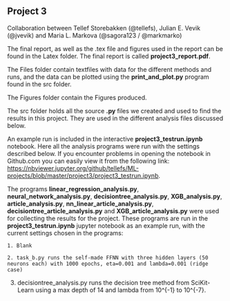 ## Project 3

Collaboration between Tellef Storebakken (@tellefs), Julian E. Vevik (@jvevik) and Maria L. Markova (@sagora123 / @markmarko)

The final report, as well as the .tex file and figures used in the report can be found in the Latex folder. The final report is called **project3_report.pdf**.

The Files folder contain textfiles with data for the different methods and runs, and the data can be plotted using the **print_and_plot.py** program found in the src folder.

The Figures folder contain the Figures produced.

The src folder holds all the source **.py** files we created and used to find the results in this project. They are used in the different analysis files discussed below.

An example run is included in the interactive **project3_testrun.ipynb** notebook. Here all the analysis programs were run with the settings described below. If you encounter problems in opening the notebook in Github.com you can easily view it from the following link: https://nbviewer.jupyter.org/github/tellefs/ML-projects/blob/master/project3/project3_testrun.ipynb.


The programs **linear_regression_analysis.py**, **neural_network_analysis.py**, **decisiontree_analysis.py**, **XGB_analysis.py**, **article_analysis.py**, **nn_linear_article_analysis.py**, **decisiontree_article_analysis.py** and **XGB_article_analysis.py** were used for collecting the results for the project. These programs are run in the **project3_testrun.ipynb** jupyter notebook as an example run, with the current settings chosen in the programs:

	1. Blank

	2. task_b.py runs the self-made FFNN with three hidden layers (50 neurons each) with 1000 epochs, eta=0.001 and lambda=0.001 (ridge case)

  3. decisiontree_analysis.py runs the decision tree method from SciKit-Learn using a max depth of 14 and lambda from 10^{-1} to 10^{-7}.
